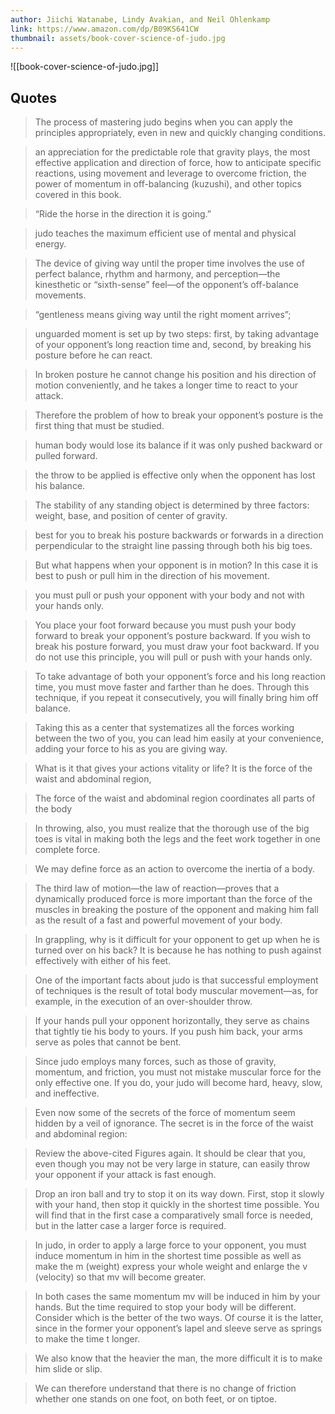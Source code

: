 ```yaml
---
author: Jiichi Watanabe, Lindy Avakian, and Neil Ohlenkamp
link: https://www.amazon.com/dp/B09KS641CW
thumbnail: assets/book-cover-science-of-judo.jpg
---
```

![[book-cover-science-of-judo.jpg]]
## Quotes
 > The process of mastering judo begins when you can apply the principles appropriately, even in new and quickly changing conditions.

> an appreciation for the predictable role that gravity plays, the most effective application and direction of force, how to anticipate specific reactions, using movement and leverage to overcome friction, the power of momentum in off-balancing (kuzushi), and other topics covered in this book.

> “Ride the horse in the direction it is going.”

> judo teaches the maximum efficient use of mental and physical energy.

> The device of giving way until the proper time involves the use of perfect balance, rhythm and harmony, and perception—the kinesthetic or “sixth-sense” feel—of the opponent’s off-balance movements.

> “gentleness means giving way until the right moment arrives”;

> unguarded moment is set up by two steps: first, by taking advantage of your opponent’s long reaction time and, second, by breaking his posture before he can react.

> In broken posture he cannot change his position and his direction of motion conveniently, and he takes a longer time to react to your attack.

> Therefore the problem of how to break your opponent’s posture is the first thing that must be studied.

> human body would lose its balance if it was only pushed backward or pulled forward.

> the throw to be applied is effective only when the opponent has lost his balance.

> The stability of any standing object is determined by three factors: weight, base, and position of center of gravity.

> best for you to break his posture backwards or forwards in a direction perpendicular to the straight line passing through both his big toes.

> But what happens when your opponent is in motion? In this case it is best to push or pull him in the direction of his movement.

> you must pull or push your opponent with your body and not with your hands only.

> You place your foot forward because you must push your body forward to break your opponent’s posture backward. If you wish to break his posture forward, you must draw your foot backward. If you do not use this principle, you will pull or push with your hands only.

> To take advantage of both your opponent’s force and his long reaction time, you must move faster and farther than he does. Through this technique, if you repeat it consecutively, you will finally bring him off balance.

> Taking this as a center that systematizes all the forces working between the two of you, you can lead him easily at your convenience, adding your force to his as you are giving way.

> What is it that gives your actions vitality or life? It is the force of the waist and abdominal region,

> The force of the waist and abdominal region coordinates all parts of the body

> In throwing, also, you must realize that the thorough use of the big toes is vital in making both the legs and the feet work together in one complete force.

> We may define force as an action to overcome the inertia of a body.

> The third law of motion—the law of reaction—proves that a dynamically produced force is more important than the force of the muscles in breaking the posture of the opponent and making him fall as the result of a fast and powerful movement of your body.

> In grappling, why is it difficult for your opponent to get up when he is turned over on his back? It is because he has nothing to push against effectively with either of his feet.

> One of the important facts about judo is that successful employment of techniques is the result of total body muscular movement—as, for example, in the execution of an over-shoulder throw.

> If your hands pull your opponent horizontally, they serve as chains that tightly tie his body to yours. If you push him back, your arms serve as poles that cannot be bent.

> Since judo employs many forces, such as those of gravity, momentum, and friction, you must not mistake muscular force for the only effective one. If you do, your judo will become hard, heavy, slow, and ineffective.

> Even now some of the secrets of the force of momentum seem hidden by a veil of ignorance. The secret is in the force of the waist and abdominal region:

> Review the above-cited Figures again. It should be clear that you, even though you may not be very large in stature, can easily throw your opponent if your attack is fast enough.

> Drop an iron ball and try to stop it on its way down. First, stop it slowly with your hand, then stop it quickly in the shortest time possible. You will find that in the first case a comparatively small force is needed, but in the latter case a larger force is required.

> In judo, in order to apply a large force to your opponent, you must induce momentum in him in the shortest time possible as well as make the m (weight) express your whole weight and enlarge the v (velocity) so that mv will become greater.

> In both cases the same momentum mv will be induced in him by your hands. But the time required to stop your body will be different. Consider which is the better of the two ways. Of course it is the latter, since in the former your opponent’s lapel and sleeve serve as springs to make the time t longer.

> We also know that the heavier the man, the more difficult it is to make him slide or slip.

> We can therefore understand that there is no change of friction whether one stands on one foot, on both feet, or on tiptoe.